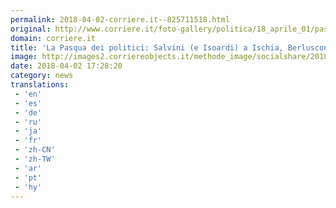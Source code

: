 ```yaml
---
permalink: 2018-04-02-corriere.it--825711518.html
original: http://www.corriere.it/foto-gallery/politica/18_aprile_01/pasqua-vacanza-politici-salvini-ischia-gentiloni-siracusa-berlusconi-sardegna-2295ef24-3583-11e8-b2e5-b255d4399dd5.shtml
domain: corriere.it
title: 'La Pasqua dei politici: Salvini (e Isoardi) a Ischia, Berlusconi in Sardegna'
image: http://images2.corriereobjects.it/methode_image/socialshare/2018/04/01/d03af200-3588-11e8-b2e5-b255d4399dd5.jpg
date: 2018-04-02 17:28:20
category: news
translations: 
 - 'en'
 - 'es'
 - 'de'
 - 'ru'
 - 'ja'
 - 'fr'
 - 'zh-CN'
 - 'zh-TW'
 - 'ar'
 - 'pt'
 - 'hy'
---
```


